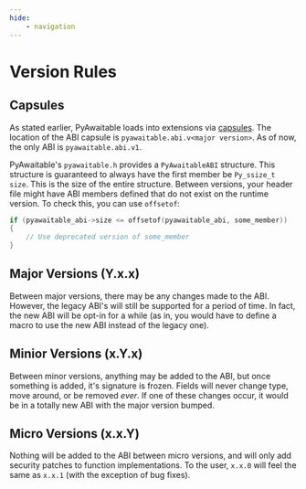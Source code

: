 ```yaml
---
hide:
    - navigation
---
```


# Version Rules

## Capsules

As stated earlier, PyAwaitable loads into extensions via [capsules](https://docs.python.org/3/extending/extending.html#using-capsules). The location of the ABI capsule is `pyawaitable.abi.v<major version>`. As of now, the only ABI is `pyawaitable.abi.v1`.

PyAwaitable's `pyawaitable.h` provides a `PyAwaitableABI` structure. This structure is guaranteed to always have the first member be `Py_ssize_t size`. This is the size of the entire structure. Between versions, your header file might have ABI members defined that do not exist on the runtime version. To check this, you
can use `offsetof`:

```c
if (pyawaitable_abi->size <= offsetof(pyawaitable_abi, some_member))
{
    // Use deprecated version of some_member
}
```

## Major Versions (Y.x.x)

Between major versions, there may be any changes made to the ABI. However, the legacy ABI's will still be supported for a period of time. In fact, the new ABI will be opt-in for a while (as in, you would have to define a macro to use the new ABI instead of the legacy one).

## Minior Versions (x.Y.x)

Between minor versions, anything may be added to the ABI, but once something is added, it's signature is frozen. Fields will never change type, move around, or be removed _ever_. If one of these changes occur, it would be in a totally new ABI with the major version bumped.

## Micro Versions (x.x.Y)

Nothing will be added to the ABI between micro versions, and will only add security patches to function implementations. To the user, `x.x.0` will feel the same as `x.x.1` (with the exception of bug fixes).
